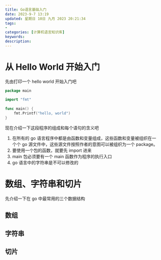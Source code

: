 ```yaml
---
title: Go语言基础入门
date: 2023-9-7 13:19
updated: 星期日 10日 九月 2023 20:21:34
tags: 
- 
categories: [计算机语言知识库]
keywords:
description: 
---
```

# 从 Hello World 开始入门
先由打印一个 hello world 开始入门吧
```go
package main  
  
import "fmt"  
  
func main() {  
    fmt.Printf("hello, world")  
}
```

现在介绍一下这段程序的组成和每个语句的含义吧
1. 在所有的 go 语言程序中都是由函数和变量组成，这些函数和变量被组织在一个个 go 源文件中，这些源文件按照作者的意图可以被组织为一个 package。
2. 要使用一个包的函数，就要先 import 进来 
3. main 包必须要有一个 main 函数作为程序的执行入口
4. go 语言中的字符串是不可以修改的

# 数组、字符串和切片
先介绍一下在 go 中最常用的三个数据结构
## 数组
## 字符串
## 切片